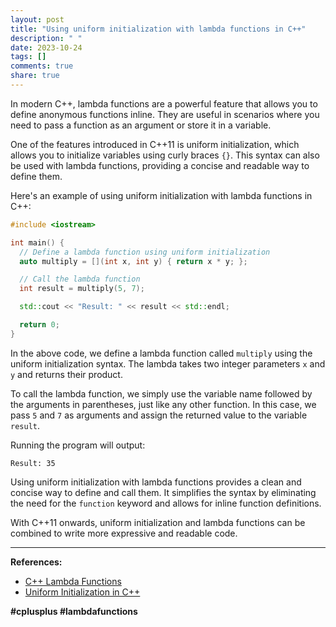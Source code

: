 ```yaml
---
layout: post
title: "Using uniform initialization with lambda functions in C++"
description: " "
date: 2023-10-24
tags: []
comments: true
share: true
---
```


In modern C++, lambda functions are a powerful feature that allows you to define anonymous functions inline. They are useful in scenarios where you need to pass a function as an argument or store it in a variable. 

One of the features introduced in C++11 is uniform initialization, which allows you to initialize variables using curly braces `{}`. This syntax can also be used with lambda functions, providing a concise and readable way to define them.

Here's an example of using uniform initialization with lambda functions in C++:

```cpp
#include <iostream>

int main() {
  // Define a lambda function using uniform initialization
  auto multiply = [](int x, int y) { return x * y; };

  // Call the lambda function
  int result = multiply(5, 7);

  std::cout << "Result: " << result << std::endl;

  return 0;
}
```

In the above code, we define a lambda function called `multiply` using the uniform initialization syntax. The lambda takes two integer parameters `x` and `y` and returns their product. 

To call the lambda function, we simply use the variable name followed by the arguments in parentheses, just like any other function. In this case, we pass `5` and `7` as arguments and assign the returned value to the variable `result`.

Running the program will output:

```
Result: 35
```

Using uniform initialization with lambda functions provides a clean and concise way to define and call them. It simplifies the syntax by eliminating the need for the `function` keyword and allows for inline function definitions.

With C++11 onwards, uniform initialization and lambda functions can be combined to write more expressive and readable code.  

---

**References:**
- [C++ Lambda Functions](https://en.cppreference.com/w/cpp/language/lambda)
- [Uniform Initialization in C++](https://en.cppreference.com/w/cpp/language/list_initialization)

**#cplusplus #lambdafunctions**